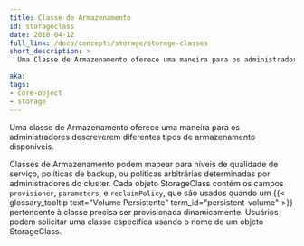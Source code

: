 ```yaml
---
title: Classe de Armazenamento
id: storageclass
date: 2018-04-12
full_link: /docs/concepts/storage/storage-classes
short_description: >
  Uma Classe de Armazenamento oferece uma maneira para os administradores descreverem diferentes tipos de armazenamento disponíveis.

aka: 
tags:
- core-object
- storage
---
```

 Uma classe de Armazenamento oferece uma maneira para os administradores descreverem diferentes tipos de armazenamento disponíveis.

<!--more-->

Classes de Armazenamento podem mapear para níveis de qualidade de serviço, políticas de backup, ou políticas arbitrárias determinadas por administradores do cluster. Cada objeto StorageClass contém os campos `provisioner`, `parameters`, e `reclaimPolicy`, que são usados quando um {{< glossary_tooltip text="Volume Persistente" term_id="persistent-volume" >}} pertencente à classe precisa ser provisionada dinamicamente. Usuários podem solicitar uma classe específica usando o nome de um objeto StorageClass.
